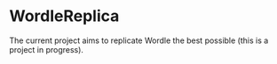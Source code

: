 # WordleReplica
The current project aims to replicate Wordle the best possible (this is a project in progress).
